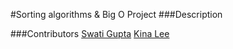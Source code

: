 #Sorting algorithms & Big O Project
###Description


###Contributors
[Swati Gupta](https://github.com/guptaNswati)
[Kina Lee](https://github.com/kinalee)
